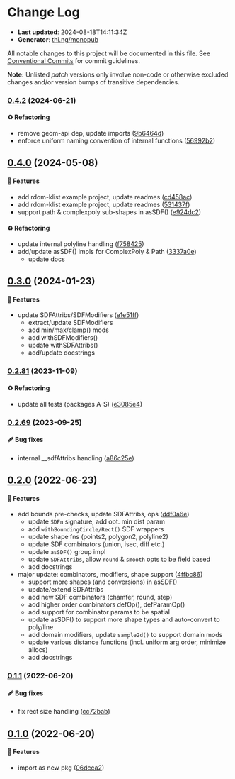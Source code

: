 # Change Log

- **Last updated**: 2024-08-18T14:11:34Z
- **Generator**: [thi.ng/monopub](https://thi.ng/monopub)

All notable changes to this project will be documented in this file.
See [Conventional Commits](https://conventionalcommits.org/) for commit guidelines.

**Note:** Unlisted _patch_ versions only involve non-code or otherwise excluded changes
and/or version bumps of transitive dependencies.

### [0.4.2](https://github.com/thi-ng/umbrella/tree/@thi.ng/geom-sdf@0.4.2) (2024-06-21)

#### ♻️ Refactoring

- remove geom-api dep, update imports ([9b6464d](https://github.com/thi-ng/umbrella/commit/9b6464d))
- enforce uniform naming convention of internal functions ([56992b2](https://github.com/thi-ng/umbrella/commit/56992b2))

## [0.4.0](https://github.com/thi-ng/umbrella/tree/@thi.ng/geom-sdf@0.4.0) (2024-05-08)

#### 🚀 Features

- add rdom-klist example project, update readmes ([cd458ac](https://github.com/thi-ng/umbrella/commit/cd458ac))
- add rdom-klist example project, update readmes ([531437f](https://github.com/thi-ng/umbrella/commit/531437f))
- support path & complexpoly sub-shapes in asSDF() ([e924dc2](https://github.com/thi-ng/umbrella/commit/e924dc2))

#### ♻️ Refactoring

- update internal polyline handling ([f758425](https://github.com/thi-ng/umbrella/commit/f758425))
- add/update asSDF() impls for ComplexPoly & Path ([3337a0e](https://github.com/thi-ng/umbrella/commit/3337a0e))
  - update docs

## [0.3.0](https://github.com/thi-ng/umbrella/tree/@thi.ng/geom-sdf@0.3.0) (2024-01-23)

#### 🚀 Features

- update SDFAttribs/SDFModifiers ([e1e51ff](https://github.com/thi-ng/umbrella/commit/e1e51ff))
  - extract/update SDFModifiers
  - add min/max/clamp() mods
  - add withSDFModifiers()
  - update withSDFAttribs()
  - add/update docstrings

### [0.2.81](https://github.com/thi-ng/umbrella/tree/@thi.ng/geom-sdf@0.2.81) (2023-11-09)

#### ♻️ Refactoring

- update all tests (packages A-S) ([e3085e4](https://github.com/thi-ng/umbrella/commit/e3085e4))

### [0.2.69](https://github.com/thi-ng/umbrella/tree/@thi.ng/geom-sdf@0.2.69) (2023-09-25)

#### 🩹 Bug fixes

- internal __sdfAttribs handling ([a86c25e](https://github.com/thi-ng/umbrella/commit/a86c25e))

## [0.2.0](https://github.com/thi-ng/umbrella/tree/@thi.ng/geom-sdf@0.2.0) (2022-06-23)

#### 🚀 Features

- add bounds pre-checks, update SDFAttribs, ops ([ddf0a6e](https://github.com/thi-ng/umbrella/commit/ddf0a6e))
  - update `SDFn` signature, add opt. min dist param
  - add `withBoundingCircle/Rect()` SDF wrappers
  - update shape fns (points2, polygon2, polyline2)
  - update SDF combinators (union, isec, diff etc.)
  - update `asSDF()` group impl
  - update `SDFAttribs`, allow `round` & `smooth` opts to be field based
  - add docstrings
- major update: combinators, modifiers, shape support ([4ffbc86](https://github.com/thi-ng/umbrella/commit/4ffbc86))
  - support more shapes (and conversions) in asSDF()
  - update/extend SDFAttribs
  - add new SDF combinators (chamfer, round, step)
  - add higher order combinators defOp(), defParamOp()
  - add support for combinator params to be spatial
  - update asSDF() to support more shape types and auto-convert to poly/line
  - add domain modifiers, update `sample2d()` to support domain mods
  - update various distance functions (incl. uniform arg order, minimize allocs)
  - add docstrings

### [0.1.1](https://github.com/thi-ng/umbrella/tree/@thi.ng/geom-sdf@0.1.1) (2022-06-20)

#### 🩹 Bug fixes

- fix rect size handling ([cc72bab](https://github.com/thi-ng/umbrella/commit/cc72bab))

## [0.1.0](https://github.com/thi-ng/umbrella/tree/@thi.ng/geom-sdf@0.1.0) (2022-06-20)

#### 🚀 Features

- import as new pkg ([06dcca2](https://github.com/thi-ng/umbrella/commit/06dcca2))
